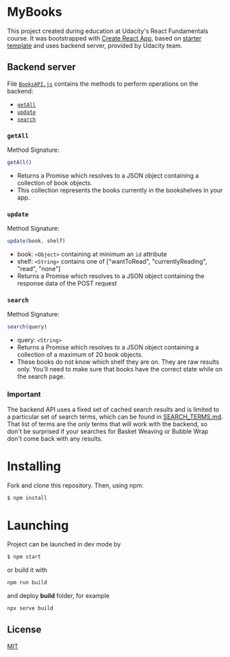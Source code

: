 # MyBooks
This project created during education at Udacity's React Fundamentals course. It was bootstrapped with [Create React App](https://github.com/facebookincubator/create-react-app), based on [starter template](https://github.com/udacity/reactnd-project-myreads-starter) and uses backend server, provided by Udacity team. 

## Backend server

File [`BooksAPI.js`](src/BooksAPI.js) contains the methods to perform operations on the backend:

* [`getAll`](#getall)
* [`update`](#update)
* [`search`](#search)

### `getAll`

Method Signature:

```js
getAll()
```

* Returns a Promise which resolves to a JSON object containing a collection of book objects.
* This collection represents the books currently in the bookshelves in your app.

### `update`

Method Signature:

```js
update(book, shelf)
```

* book: `<Object>` containing at minimum an `id` attribute
* shelf: `<String>` contains one of ["wantToRead", "currentlyReading", "read", "none"]  
* Returns a Promise which resolves to a JSON object containing the response data of the POST request

### `search`

Method Signature:

```js
search(query)
```

* query: `<String>`
* Returns a Promise which resolves to a JSON object containing a collection of a maximum of 20 book objects.
* These books do not know which shelf they are on. They are raw results only. You'll need to make sure that books have the correct state while on the search page.

### Important
The backend API uses a fixed set of cached search results and is limited to a particular set of search terms, which can be found in [SEARCH_TERMS.md](SEARCH_TERMS.md). That list of terms are the _only_ terms that will work with the backend, so don't be surprised if your searches for Basket Weaving or Bubble Wrap don't come back with any results.

# Installing

Fork and clone this repository. Then, using npm:

```bash
$ npm install
```

# Launching

Project can be launched in dev mode by 

```bash
$ npm start
```

or build it with 

```bash
npm run build
```

and deploy **build** folder, for example

```bash
npx serve build
```

## License

[MIT](LICENSE)
